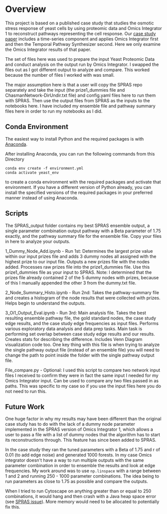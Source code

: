 # Overview

This project is based on a published case study that studies the osmotic stress response of yeast cells by using proteomic data and Omics Integrator 1 to reconstruct pathways representing the cell response. Our [case study paper](https://doi.org/10.1016/j.celrep.2018.08.085) includes a time-series component and applies Omics Integrator first and then the Temporal Pathway Synthesizer second. Here we only examine the Omics Integrator results of that paper.

The set of files here was used to prepare the input Yeast Proteomic Data and conduct analysis on the output run by Omics Integrator. I swapped the files out as I got different output to analyze and compare. This worked because the number of files I worked with was small.

The major assumption here is that a user will copy the SPRAS repo separately and take the input (the prize1_dummies file and ChasmanNetwork-DirUndir.txt file) and config.yaml files here to run them with SPRAS. Then use the output files from SPRAS as the inputs to the notebooks here. I have included my ensemble file and pathway summary files here in order to run my notebooks as I did. 

## Conda Environment

The easiest way to install Python and the required packages is with [Anaconda](https://www.anaconda.com/download/).

After installing Anaconda, you can run the following commands from this Directory
```
conda env create -f environment.yml
conda activate yeast_env
```
to create a conda environment with the required packages and activate that environment.
If you have a different version of Python already, you can install the specified versions of the required packages in your preferred manner instead of using Anaconda.

## Scripts

The SPRAS_output folder contains my best SPRAS ensemble output, a single parameter combination output pathway with a Beta parameter of 1.75 exactly, and the pathway summary file for the ensemble file. Copy your files in here to analyze your outputs. 

1_Dummy_Node_Add.ipynb - Run 1st: Determines the largest prize value within our input prizes file and adds 3 dummy nodes all assigned with the highest prize to our input file. Outputs a new prizes file with the nodes added. Processes raw prizes file into the prize1_dummies file. Use this prize1_dummies file as your input to SPRAS. Note: I determined that the prizes file already contained 2 of the 5 dummy nodes with prizes, because of this I manually appended the other 3 from the dummy.txt file. 

2_Node_Summary_Histo.ipynb - Run 2nd: Takes the pathway-summary file and creates a histogram of the node results that were collected with prizes. Helps begin to understand the outputs. 

3_Oi1_Output_Eval.ipynb - Run 3rd: Main analysis file. Takes the best resulting ensemble pathway file, the gold standard nodes, the case study edge results, and the case study edge frequencies as input files. Performs various exploratory data analysis and data prep tasks. Main task is performing set overlap between case study edge results and our results. Creates stats for describing the difference. Includes Venn Diagram visualization code too. One key thing with this file is when trying to analyze the single pathway output file (instead of an ensemble file) you will need to change the path to point inside the folder with the single pathway output file. 

File_compare.py - Optional: I used this script to compare two network input files I received to confirm they were in fact the same input I needed for my Omics Integrator input. Can be used to compare any two files passed in as paths. This was specific to my case so if you use the input files here you do not need to run this.

## Future Work

One huge factor in why my results may have been different than the original case study has to do with the lack of a dummy node parameter implemented in the SPRAS version of Omics Integrator 1, which allows a user to pass a file with a list of dummy nodes that the algorithm has to start its reconstructions through. This feature has since been added to SPRAS.

In the case study they ran the tuned parameters with a Beta of 1.75 and r of 0.01 (to add edge noise) and generated 1000 forests. In my case Omics integrator doesn't have a way to run multiple outputs with the same parameter combination in order to ensemble the results and look at edge frequencies. My work around was to use `np.linspace` with a range between 1 and 2 and running 250 - 1000 parameter combinations. The idea being to run parameters as close to 1.75 as possible and compare the outputs. 

When I tried to run Cytoscape on anything greater than or equal to 250 combinations, it would hang and then crash with a Java heap space error (see [SPRAS issue](https://github.com/Reed-CompBio/spras/issues/171)). More memory would need to be allocated to potentially fix this.
